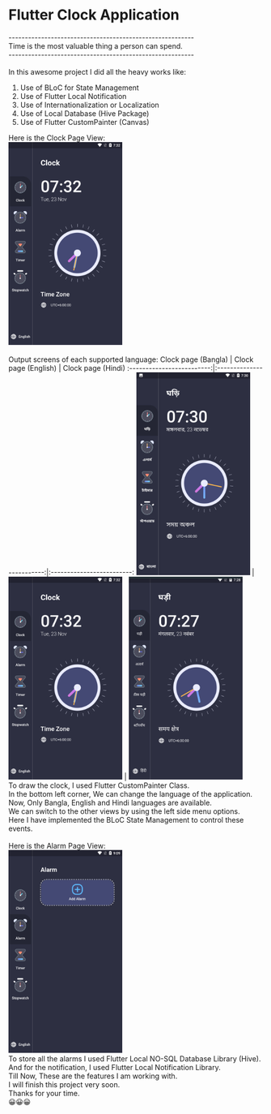 # Flutter Clock Application
---------------------------------------------------------<br>
Time is the most valuable thing a person can spend.<br>
---------------------------------------------------------<br>
<br>
In this awesome project I did all the heavy works like:<br>
1. Use of BLoC for State Management<br>
2. Use of Flutter Local Notification<br>
3. Use of Internationalization or Localization<br>
4. Use of Local Database (Hive Package)<br>
5. Use of Flutter CustomPainter (Canvas)<br>

Here is the Clock Page View:<br>
<img src="screenshots/Clock_page_en.png" alt="Clock Page View" height=400 /><br>
<br>
Output screens of each supported language:
Clock page (Bangla)        |  Clock page (English)     |  Clock page (Hindi)
:-------------------------:|:-------------------------:|:-------------------------:
<img src="screenshots/Clock_page_bn.png" alt="Clock Page (Bangla)" height=400 />  |  <img src="screenshots/Clock_page_en.png" alt="Clock Page (English)" height=400 />  |  <img src="screenshots/Clock_page_hi.png" alt="Clock Page (Hindi)" height=400 />
<br>
To draw the clock, I used Flutter CustomPainter Class.<br>
In the bottom left corner, We can change the language of the application.<br>
Now, Only Bangla, English and Hindi languages are available.<br>
We can switch to the other views by using the left side menu options.<br>
Here I have implemented the BLoC State Management to control these events.<br>
<br>
Here is the Alarm Page View:<br>
<img src="screenshots/Alarm_page.png" alt="Alarm Page View" height=400 /><br>
To store all the alarms I used Flutter Local NO-SQL Database Library (Hive).<br>
And for the notification, I used Flutter Local Notification Library.<br>
Till Now, These are the features I am working with.<br>
I will finish this project very soon.<br>
Thanks for your time.<br>
😀😀😀
